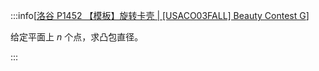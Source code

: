 :::info[[洛谷 P1452 【模板】旋转卡壳 | [USACO03FALL] Beauty Contest G](https://www.luogu.com.cn/problem/P1452)]

给定平面上 $n$ 个点，求凸包直径。

:::

